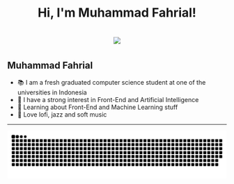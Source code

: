 <h1 align="center">
Hi, I'm Muhammad Fahrial!

<br/>

<!-- Typing SVG by DenverCoder1 - https://github.com/DenverCoder1/readme-typing-svg -->
<p align="center">
  <a href="https://github.com/DenverCoder1/readme-typing-svg"><img src="https://readme-typing-svg.herokuapp.com?lines=Front+End+Web+Developer;Always%20learning%20new%20things&center=true&width=380&height=45"></a>
</p>

Muhammad Fahrial
-------------------
- 📚 I am a fresh graduated computer science student at one of the universities in Indonesia
- 📝 I have a strong interest in Front-End and Artificial Intelligence
- 🌱 Learning about Front-End and Machine Learning stuff
- 🎵 Love lofi, jazz and soft music

<hr>

<!--- snake -->
<div align="center">
  <img  src="https://github.com/1999AZZAR/1999AZZAR/blob/main/resources/img/grid-snake.svg"
       alt="snake" /></a>
</div>
<!---
MuhammadFahrial/MuhammadFahrial is a ✨ special ✨ repository because its `README.md` (this file) appears on your GitHub profile.
You can click the Preview link to take a look at your changes.
--->

